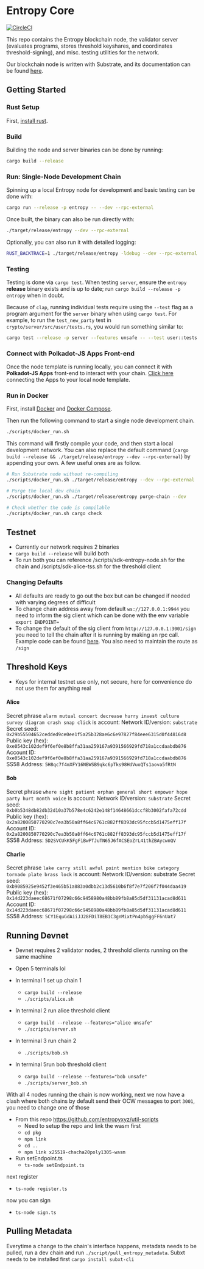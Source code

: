 # Entropy Core

[![CircleCI](https://dl.circleci.com/status-badge/img/gh/entropyxyz/entropy-core/tree/master.svg?style=svg&circle-token=bff4726b78a5f7c7771cb9ee8453cde0b8132d6f)](https://dl.circleci.com/status-badge/redirect/gh/entropyxyz/entropy-core/tree/master)

This repo contains the Entropy blockchain node, the validator server (evaluates programs, stores threshold keyshares, and coordinates threshold-signing), and misc. testing utilities for the network.

Our blockchain node is written with Substrate, and its documentation can be found [here](https://github.com/substrate-developer-hub/substrate-node-template).

## Getting Started

### Rust Setup

First, [install rust](https://www.rust-lang.org/tools/install).

### Build

Building the node and server binaries can be done by running:

```sh
cargo build --release
```

### Run: Single-Node Development Chain

Spinning up a local Entropy node for development and basic testing can be done with:

```sh
cargo run --release -p entropy -- --dev --rpc-external
```

Once built, the binary can also be run directly with:

```sh
./target/release/entropy --dev --rpc-external
```

Optionally, you can also run it with detailed logging:

```bash
RUST_BACKTRACE=1 ./target/release/entropy -ldebug --dev --rpc-external
```

### Testing

Testing is done via `cargo test`. When testing `server`, ensure the `entropy` **release** binary exists and is up to date; run `cargo build --release -p entropy` when in doubt.

Because of `clap`, running individual tests require using the `--test` flag as a program argument for the `server` binary when using `cargo test`. For example, to run the `test_new_party` test in `crypto/server/src/user/tests.rs`, you would run something similar to:

```sh
cargo test --release -p server --features unsafe -- --test user::tests::test_unsigned_tx_endpoint --nocapture
```

### Connect with Polkadot-JS Apps Front-end

Once the node template is running locally, you can connect it with **Polkadot-JS Apps** front-end
to interact with your chain. [Click here](https://polkadot.js.org/apps/#/explorer?rpc=ws://localhost:9944) connecting the Apps to your local node template.

### Run in Docker

First, install [Docker](https://docs.docker.com/get-docker/) and [Docker Compose](https://docs.docker.com/compose/install/).

Then run the following command to start a single node development chain.

```bash
./scripts/docker_run.sh
```

This command will firstly compile your code, and then start a local development network. You can
also replace the default command
(`cargo build --release && ./target/release/entropy --dev --rpc-external`)
by appending your own. A few useful ones are as follow.

```bash
# Run Substrate node without re-compiling
./scripts/docker_run.sh ./target/release/entropy --dev --rpc-external

# Purge the local dev chain
./scripts/docker_run.sh ./target/release/entropy purge-chain --dev

# Check whether the code is compilable
./scripts/docker_run.sh cargo check
```

## Testnet

-   Currently our network requires 2 binaries
-   `cargo build --release` will build both
-   To run both you can reference /scripts/sdk-entropy-node.sh for the chain and /scripts/sdk-alice-tss.sh for the threshold client

### Changing Defaults

-   All defaults are ready to go out the box but can be changed if needed with varying degrees of difficult
-   To change chain address away from default `ws://127.0.0.1:9944` you need to inform the sig client which can be done with the env variable `export ENDPOINT=`
-   To change the default of the sig client from `http://127.0.0.1:3001/sign` you need to tell the chain after it is running by making an rpc call. Example code can be found [here](https://github.com/entropyxyz/util-scripts/blob/master/setEndpoint.ts). You also need to maintain the route as `/sign`

## Threshold Keys

-   Keys for internal testnet use only, not secure, here for convenience do not use them for anything real

#### Alice

Secret phrase `alarm mutual concert decrease hurry invest culture survey diagram crash snap click` is account:
Network ID/version: `substrate`
Secret seed: `0x29b55504652cedded9ce0ee1f5a25b328ae6c6e97827f84eee6315d0f44816d8`
Public key (hex): `0xe0543c102def9f6ef0e8b8ffa31aa259167a9391566929fd718a1ccdaabdb876`
Account ID: `0xe0543c102def9f6ef0e8b8ffa31aa259167a9391566929fd718a1ccdaabdb876`
SS58 Address: `5H8qc7f4mXFY16NBWSB9qkc6pTks98HdVuoQTs1aova5fRtN`

#### Bob

Secret phrase `where sight patient orphan general short empower hope party hurt month voice` is account:
Network ID/version: `substrate`
Secret seed: `0xb0b5348db82db32d10a37b578e4c6242e148f14648661dccf8b3002fafa72cdd`
Public key (hex): `0x2a8200850770290c7ea3b50a8ff64c6761c882ff8393dc95fccb5d1475eff17f`
Account ID: `0x2a8200850770290c7ea3b50a8ff64c6761c882ff8393dc95fccb5d1475eff17f`
SS58 Address: `5D2SVCUkK5FgFiBwPTJuTN65J6fACSEoZrL41thZBAycwnQV`

#### Charlie

Secret phrase `lake carry still awful point mention bike category tornado plate brass lock` is account:
Network ID/version: substrate
Secret seed: `0xb9085925e9452f3e465b51a883a0dbb2c13d5610b6f8f7e7f206f7f044daa419`
Public key (hex): `0x14d223daeec68671f07298c66c9458980a48bb89fb8a85d5df31131acad8d611`
Account ID: `0x14d223daeec68671f07298c66c9458980a48bb89fb8a85d5df31131acad8d611`
SS58 Address: `5CY1EquGdAiiJJ28FDiT8EB1C3gnMixtPn4pbSggFF6nUat7`

## Running Devnet

-   Devnet requires 2 validator nodes, 2 threshold clients running on the same machine

-   Open 5 terminals lol

-   In terminal 1 set up chain 1

    -   `cargo build --release`
    -   `./scripts/alice.sh`

-   In terminal 2 run alice threshold client

    -   `cargo build --release --features="alice unsafe"`
    -   `./scripts/server.sh`

-   In terminal 3 run chain 2

    -   `./scripts/bob.sh`

-   In terminal 5run bob threshold client
    -   `cargo build --release --features="bob unsafe"`
    -   `./scripts/server_bob.sh`

With all 4 nodes running the chain is now working, next we now have a clash where both chains by default send their OCW messages to port `3001`, you need to change one of those

-   From this repo <https://github.com/entropyxyz/util-scripts>
    -   Need to setup the repo and link the wasm first
    -   `cd pkg`
    -   `npm link`
    -   `cd ..`
    -   `npm link x25519-chacha20poly1305-wasm`
-   Run setEndpoint.ts
    -   `ts-node setEndpoint.ts`

next register

-   `ts-node register.ts`

now you can sign

-   `ts-node sign.ts`

## Pulling Metadata

Everytime a change to the chain's interface happens, metadata needs to be pulled, run a dev chain and run `./script/pull_entropy_metadata`. Subxt needs to be installed first `cargo install subxt-cli`
